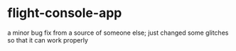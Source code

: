 # flight-console-app
a minor bug fix from a source of someone else; just changed some glitches so that it can work properly
